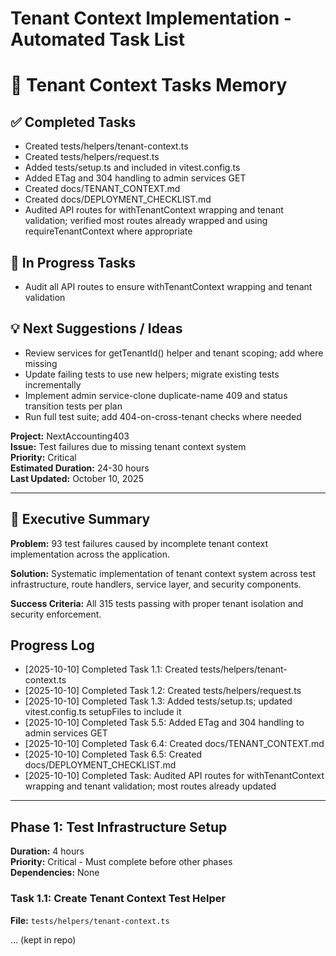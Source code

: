 # Tenant Context Implementation - Automated Task List

# 🧠 Tenant Context Tasks Memory

## ✅ Completed Tasks
- Created tests/helpers/tenant-context.ts
- Created tests/helpers/request.ts
- Added tests/setup.ts and included in vitest.config.ts
- Added ETag and 304 handling to admin services GET
- Created docs/TENANT_CONTEXT.md
- Created docs/DEPLOYMENT_CHECKLIST.md
- Audited API routes for withTenantContext wrapping and tenant validation; verified most routes already wrapped and using requireTenantContext where appropriate

## 🚧 In Progress Tasks
- Audit all API routes to ensure withTenantContext wrapping and tenant validation

## 💡 Next Suggestions / Ideas
- Review services for getTenantId() helper and tenant scoping; add where missing
- Update failing tests to use new helpers; migrate existing tests incrementally
- Implement admin service-clone duplicate-name 409 and status transition tests per plan
- Run full test suite; add 404-on-cross-tenant checks where needed

**Project:** NextAccounting403  
**Issue:** Test failures due to missing tenant context system  
**Priority:** Critical  
**Estimated Duration:** 24-30 hours  
**Last Updated:** October 10, 2025

---

## 🎯 Executive Summary

**Problem:** 93 test failures caused by incomplete tenant context implementation across the application.

**Solution:** Systematic implementation of tenant context system across test infrastructure, route handlers, service layer, and security components.

**Success Criteria:** All 315 tests passing with proper tenant isolation and security enforcement.

## Progress Log
- [2025-10-10] Completed Task 1.1: Created tests/helpers/tenant-context.ts
- [2025-10-10] Completed Task 1.2: Created tests/helpers/request.ts
- [2025-10-10] Completed Task 1.3: Added tests/setup.ts; updated vitest.config.ts setupFiles to include it
- [2025-10-10] Completed Task 5.5: Added ETag and 304 handling to admin services GET
- [2025-10-10] Completed Task 6.4: Created docs/TENANT_CONTEXT.md
- [2025-10-10] Completed Task 6.5: Created docs/DEPLOYMENT_CHECKLIST.md
- [2025-10-10] Completed Task: Audited API routes for withTenantContext wrapping and tenant validation; most routes already updated

---

## Phase 1: Test Infrastructure Setup

**Duration:** 4 hours  
**Priority:** Critical - Must complete before other phases  
**Dependencies:** None

### Task 1.1: Create Tenant Context Test Helper

**File:** `tests/helpers/tenant-context.ts`

... (kept in repo)

